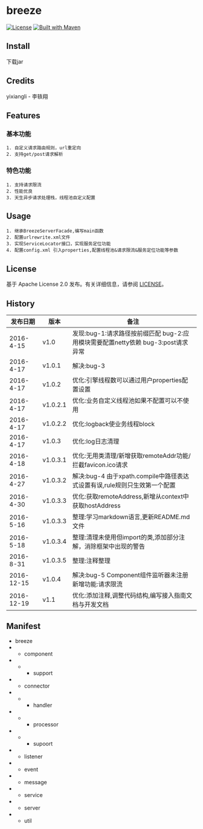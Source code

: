 breeze
====
[![License](https://img.shields.io/badge/License-Apache%202.0-blue.svg)](https://github.com/cyfonly/FLogger/blob/master/LICENSE)  [![Built with Maven](http://maven.apache.org/images/logos/maven-feather.png)](http://search.maven.org/#search%7Cga%7C1%7Ccyfonly)  

## Install
下载jar

## Credits
yixiangli - 李轶翔

## Features
### 基本功能
	1. 自定义请求路由规则，url重定向
	2. 支持get/post请求解析
	
### 特色功能
	1. 支持请求限流
	2. 性能优良
	3. 天生异步请求处理栈，线程池自定义配置

## Usage
	1. 继承BreezeServerFacade,编写main函数
	2. 配置urlrewrite.xml文件
	3. 实现ServiceLocator接口，实现服务定位功能
	4. 配置config.xml 引入properties,配置线程池&请求限流&服务定位功能等参数

## License
基于 Apache License 2.0 发布。有关详细信息，请参阅 [LICENSE](https://github.com/yixiangli/breeze/blob/master/LICENSE)。

## History
发布日期 | 版本 | 备注
--- | --- | --- 
2016-4-15 | v1.0 	  |  发现:bug-1:请求路径按前缀匹配 bug-2:应用模块需要配置netty依赖 bug-3:post请求异常                 
2016-4-17 | v1.0.1    |  解决:bug-3
2016-4-17 | v1.0.2    |  优化:引擎线程数可以通过用户properties配置设置												   
2016-4-17 | v1.0.2.1  |  优化:业务自定义线程池如果不配置可以不使用												   
2016-4-17 | v1.0.2.2  |  优化:logback使业务线程block											   
2016-4-17 | v1.0.3    |  优化:log日志清理												   
2016-4-18 | v1.0.3.1  |  优化:无用类清理/新增获取remoteAddr功能/拦截favicon.ico请求												   												   
2016-4-27 | v1.0.3.2  |  解决:bug-4 由于xpath.compile中路径表达式设置有误,rule规则只生效第一个配置
2016-4-30 | v1.0.3.3  |  优化:获取remoteAddress,新增从context中获取hostAddress
2016-5-16 | v1.0.3.3  |  整理:学习markdown语言,更新README.md文件
2016-5-18 | v1.0.3.4  |  整理:清理未使用但import的类,添加部分注解，消除框架中出现的警告
2016-8-31 | v1.0.3.5  |  整理:注释整理
2016-12-15 | v1.0.4   |  解决:bug-5 Component组件监听器未注册 新增功能:请求限流
2016-12-19 | v1.1     |  优化:添加注释,调整代码结构,编写接入指南文档与开发文档

## Manifest
- breeze
- - component
- - - support
- - connector
- - - handler
- - - processor
- - - supoort
- - listener
- - event
- - message
- - service
- - server
- - util
